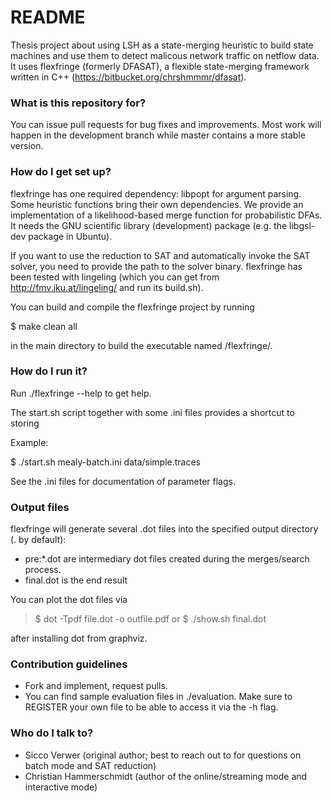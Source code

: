 # README #

Thesis project about using LSH as a state-merging heuristic to build state machines and use them to detect malicous network traffic on netflow data. It uses
flexfringe (formerly DFASAT), a flexible state-merging framework written in C++ (https://bitbucket.org/chrshmmmr/dfasat).

### What is this repository for? ###

You can issue pull requests for bug fixes and improvements. Most work will happen in the development branch while master contains a more stable version.

### How do I get set up? ###

flexfringe has one required dependency: libpopt for argument parsing. Some heuristic functions bring their own dependencies. We provide an implementation of a likelihood-based merge function for probabilistic DFAs. It needs the GNU scientific library (development) package (e.g. the libgsl-dev package in Ubuntu).
 
If you want to use the reduction to SAT and automatically invoke the SAT solver, you need to provide the path to the solver binary. flexfringe has been tested with lingeling (which you can get from http://fmv.jku.at/lingeling/ and run its build.sh).

You can build and compile the flexfringe project by running

$ make clean all

in the main directory to build the executable named /flexfringe/.


### How do I run it? ###

Run ./flexfringe --help to get help.

The start.sh script together with some .ini files provides a shortcut to storing 

Example:

$ ./start.sh mealy-batch.ini data/simple.traces 

See the .ini files for documentation of parameter flags. 


### Output files ###

flexfringe will generate several .dot files into the specified output directory (. by default):

* pre\:\*.dot are intermediary dot files created during the merges/search process.
* final.dot is the end result

You can plot the dot files via

> $ dot -Tpdf file.dot -o outfile.pdf
or
> $ ./show.sh final.dot

after installing dot from graphviz.

### Contribution guidelines ###

* Fork and implement, request pulls.
* You can find sample evaluation files in ./evaluation. Make sure to REGISTER your own file to be able to access it via the -h flag.

### Who do I talk to? ###

* Sicco Verwer (original author; best to reach out to for questions on batch mode and SAT reduction)
* Christian Hammerschmidt (author of the online/streaming mode and interactive mode)
